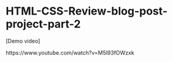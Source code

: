 # HTML-CSS-Review-blog-post-project-part-2
<p>[Demo video]</p> https://www.youtube.com/watch?v=M5l93fOWzxk
